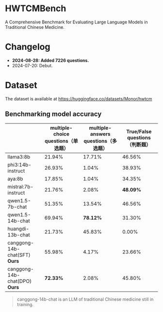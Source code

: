 # HWTCMBench

A Comprehensive Benchmark for Evaluating Large Language Models in Traditional Chinese Medicine.

# Changelog
- **2024-08-28: Added 7226 questions.**
- 2024-07-20: Debut.

# Dataset

The dataset is available at https://huggingface.co/datasets/Monor/hwtcm

## Benchmarking model accuracy

|   | multiple-choice questions（单选题）  | multiple-answers questions（多选题）   | True/False questions（判断题） | 
|---|---|---|---|
| llama3:8b  | 21.94%  | 17.71%  | 46.56%  |
| phi3:14b-instruct  | 26.93%  | 1.04%  | 38.93%  |
| aya:8b  | 17.85%  | 1.04%  | 34.35%  |
| mistral:7b-instruct  | 21.76%  | 2.08%  | **48.09%**  |
| qwen1.5-7b-chat  | 51.35%  | 13.54%  | 46.56%  |
| qwen1.5-14b-chat | 69.94%  | **78.12%**  | 31.30%  |
| huangdi-13b-chat | 21.73%  | 45.83%  | 0.00%  |
| canggong-14b-chat(SFT)<br>**Ours** | 55.98%  | 4.17%  | 23.66%  |
| canggong-14b-chat(DPO)<br>**Ours** | **72.33%**  | 2.08%  | 45.80%  |


> canggong-14b-chat is an LLM of traditional Chinese medicine still in training.
